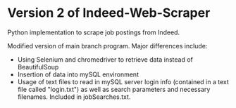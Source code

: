 # Version 2 of Indeed-Web-Scraper
Python implementation to scrape job postings from Indeed. 

Modified version of main branch program.
Major differences include:
- Using Selenium and chromedriver to retrieve data instead of BeautifulSoup
- Insertion of data into mySQL environment
- Usage of text files to read in mySQL server login info (contained in a text file called "login.txt") as well as search parameters and necessary filenames. Included in jobSearches.txt.

